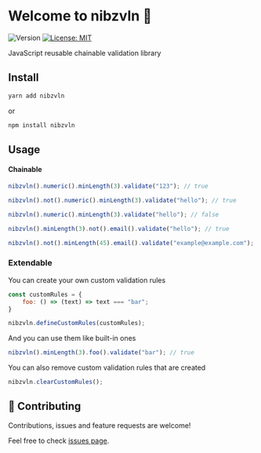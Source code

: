 # Welcome to nibzvln 👋

![Version](https://img.shields.io/badge/version-1.0.0-blue.svg?cacheSeconds=2592000)
[![License: MIT](https://img.shields.io/badge/License-MIT-yellow.svg)](#)

JavaScript reusable chainable validation library

## Install

```bash
yarn add nibzvln
```

or

```bash
npm install nibzvln
```

## Usage

#### Chainable

```js
nibzvln().numeric().minLength(3).validate("123"); // true

nibzvln().not().numeric().minLength(3).validate("hello"); // true

nibzvln().numeric().minLength(3).validate("hello"); // false

nibzvln().minLength(3).not().email().validate("hello"); // true

nibzvln().not().minLength(45).email().validate("example@example.com"); // true
```

### Extendable

You can create your own custom validation rules

```js
const customRules = {
    foo: () => (text) => text === "bar";
}

nibzvln.defineCustomRules(customRules);

```

And you can use them like built-in ones

```js
nibzvln().minLength(3).foo().validate("bar"); // true
```

You can also remove custom validation rules that are created

```js
nibzvln.clearCustomRules();
```

## 🤝 Contributing

Contributions, issues and feature requests are welcome!

Feel free to check [issues page](https://github.com/zblash/nibzvln/issues).
